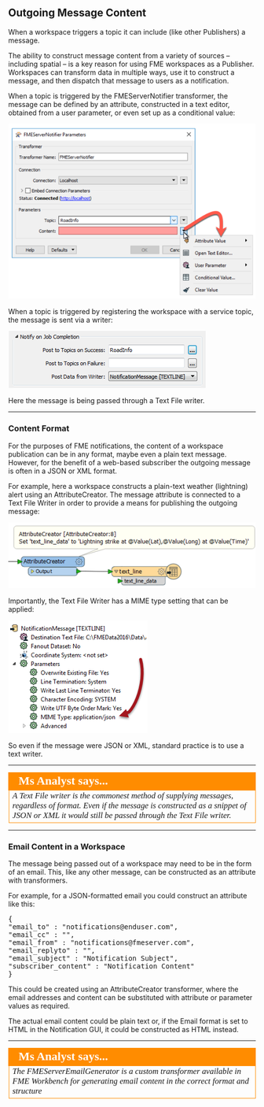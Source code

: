 ## Outgoing Message Content ##

When a workspace triggers a topic it can include (like other Publishers) a message.

The ability to construct message content from a variety of sources – including spatial – is a key reason for using FME workspaces as a Publisher. Workspaces can transform data in multiple ways, use it to construct a message, and then dispatch that message to users as a notification.

When a topic is triggered by the FMEServerNotifier transformer, the message can be defined by an attribute, constructed in a text editor, obtained from a user parameter, or even set up as a conditional value: 

![](./Images/Img4.027.FMEServerNotifierMessage.png)

When a topic is triggered by registering the workspace with a service topic, the message is sent via a writer:

![](./Images/Img4.028.RegistrationNotificationWriter.png)

Here the message is being passed through a Text File writer.

---

### Content Format ###

For the purposes of FME notifications, the content of a workspace publication can be in any format, maybe even a plain text message. However, for the benefit of a web-based subscriber the outgoing message is often in a JSON or XML format.

For example, here a workspace constructs a plain-text weather (lightning) alert using an AttributeCreator. The message attribute is connected to a Text File Writer in order to provide a means for publishing the outgoing message:

![](./Images/Img4.029.ConstructedNotificationMessage.png)

Importantly, the Text File Writer has a MIME type setting that can be applied:

![](./Images/Img4.030.TextfileMimeType.png)

So even if the message were JSON or XML, standard practice is to use a text writer. 

---

<!--Person X Says Section-->

<table style="border-spacing: 0px">
<tr>
<td style="vertical-align:middle;background-color:darkorange;border: 2px solid darkorange">
<i class="fa fa-quote-left fa-lg fa-pull-left fa-fw" style="color:white;padding-right: 12px;vertical-align:text-top"></i>
<span style="color:white;font-size:x-large;font-weight: bold;font-family:serif">Ms Analyst says...</span>
</td>
</tr>

<tr>
<td style="border: 1px solid darkorange">
<span style="font-family:serif; font-style:italic; font-size:larger">
A Text File writer is the commonest method of supplying messages, regardless of format. Even if the message is constructed as a snippet of JSON or XML it would still be passed through the Text File writer.
</span>
</td>
</tr>
</table>

---

### Email Content in a Workspace ###

The message being passed out of a workspace may need to be in the form of an email. This, like any other message, can be constructed as an attribute with transformers.

For example, for a JSON-formatted email you could construct an attribute like this:

<pre>
{
"email_to" : "notifications@enduser.com",
"email_cc" : "",
"email_from" : "notifications@fmeserver.com",
"email_replyto" : "",
"email_subject" : "Notification Subject",
"subscriber_content" : "Notification Content"
}
</pre>

This could be created using an AttributeCreator transformer, where the email addresses and content can be substituted with attribute or parameter values as required.

The actual email content could be plain text or, if the Email format is set to HTML in the Notification GUI, it could be constructed as HTML instead.

---

<!--Person X Says Section-->

<table style="border-spacing: 0px">
<tr>
<td style="vertical-align:middle;background-color:darkorange;border: 2px solid darkorange">
<i class="fa fa-quote-left fa-lg fa-pull-left fa-fw" style="color:white;padding-right: 12px;vertical-align:text-top"></i>
<span style="color:white;font-size:x-large;font-weight: bold;font-family:serif">Ms Analyst says...</span>
</td>
</tr>

<tr>
<td style="border: 1px solid darkorange">
<span style="font-family:serif; font-style:italic; font-size:larger">
The FMEServerEmailGenerator is a custom transformer available in FME Workbench for generating email content in the correct format and structure
</span>
</td>
</tr>
</table>
